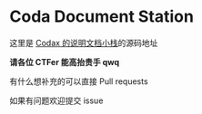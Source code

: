 # Coda Document Station

这里是 [Codax 的说明文档小栈](http://doc.codax.space)的源码地址

**请各位 CTFer 能高抬贵手 qwq**

有什么想补充的可以直接 Pull requests

如果有问题欢迎提交 issue
